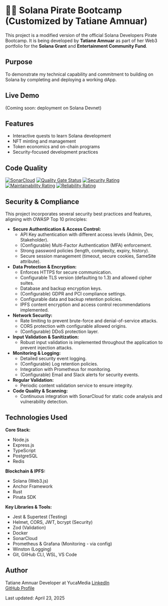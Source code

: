 # 🏴‍☠️ Solana Pirate Bootcamp (Customized by Tatiane Amnuar)

This project is a modified version of the official Solana Developers Pirate Bootcamp.
It is being developed by **Tatiane Amnuar** as part of her Web3 portfolio for the **Solana Grant** and 
**Entertainment Community Fund**.

## Purpose
To demonstrate my technical capability and commitment to building on Solana by completing and deploying a working dApp.

## Live Demo
(Coming soon: deployment on Solana Devnet)

## Features
- Interactive quests to learn Solana development
- NFT minting and management
- Token economics and on-chain programs
- Security-focused development practices

## Code Quality
[![SonarCloud](https://sonarcloud.io/images/project_badges/sonarcloud-white.svg)](https://sonarcloud.io/summary/new_code?id=YuccaMedia_Solana_Pirate_Adventure)
[![Quality Gate Status](https://sonarcloud.io/api/project_badges/measure?project=YuccaMedia_Solana_Pirate_Adventure&metric=alert_status)](https://sonarcloud.io/summary/new_code?id=YuccaMedia_Solana_Pirate_Adventure)
[![Security Rating](https://sonarcloud.io/api/project_badges/measure?project=YuccaMedia_Solana_Pirate_Adventure&metric=security_rating)](https://sonarcloud.io/summary/new_code?id=YuccaMedia_Solana_Pirate_Adventure)
[![Maintainability Rating](https://sonarcloud.io/api/project_badges/measure?project=YuccaMedia_Solana_Pirate_Adventure&metric=sqale_rating)](https://sonarcloud.io/summary/new_code?id=YuccaMedia_Solana_Pirate_Adventure)
[![Reliability Rating](https://sonarcloud.io/api/project_badges/measure?project=YuccaMedia_Solana_Pirate_Adventure&metric=reliability_rating)](https://sonarcloud.io/summary/new_code?id=YuccaMedia_Solana_Pirate_Adventure)

## Security & Compliance

This project incorporates several security best practices and features, aligning with OWASP Top 10 principles:

- **Secure Authentication & Access Control:**
    - API Key authentication with different access levels (Admin, Dev, Stakeholder).
    - (Configurable) Multi-Factor Authentication (MFA) enforcement.
    - Strong password policies (length, complexity, expiry, history).
    - Secure session management (timeout, secure cookies, SameSite attribute).
- **Data Protection & Encryption:**
    - Enforces HTTPS for secure communication.
    - Configurable TLS version (defaulting to 1.3) and allowed cipher suites.
    - Database and backup encryption keys.
    - (Configurable) GDPR and PCI compliance settings.
    - Configurable data and backup retention policies.
    - IPFS content encryption and access control recommendations implemented.
- **Network Security:**
    - Rate limiting to prevent brute-force and denial-of-service attacks.
    - CORS protection with configurable allowed origins.
    - (Configurable) DDoS protection layer.
- **Input Validation & Sanitization:**
    - Robust input validation is implemented throughout the application to prevent injection attacks.
- **Monitoring & Logging:**
    - Detailed security event logging.
    - (Configurable) Log retention policies.
    - Integration with Prometheus for monitoring.
    - (Configurable) Email and Slack alerts for security events.
- **Regular Validation:**
    - Periodic content validation service to ensure integrity.
- **Code Quality & Scanning:**
    - Continuous integration with SonarCloud for static code analysis and vulnerability detection.

## Technologies Used

**Core Stack:**
- Node.js
- Express.js
- TypeScript
- PostgreSQL
- Redis

**Blockchain & IPFS:**
- Solana (Web3.js)
- Anchor Framework
- Rust
- Pinata SDK

**Key Libraries & Tools:**
- Jest & Supertest (Testing)
- Helmet, CORS, JWT, bcrypt (Security)
- Zod (Validation)
- Docker
- SonarCloud
- Prometheus & Grafana (Monitoring - via config)
- Winston (Logging)
- Git, GitHub CLI, WSL, VS Code

## Author
Tatiane Amnuar
Developer at YucaMedia
[LinkedIn](https://www.linkedin.com/in/tatianeamnuar)  
[GitHub Profile](https://github.com/YuccaMedia)

Last updated: April 23, 2025 